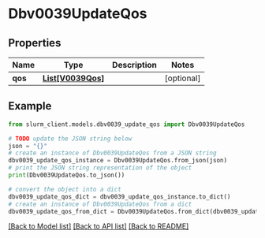 # Dbv0039UpdateQos


## Properties

Name | Type | Description | Notes
------------ | ------------- | ------------- | -------------
**qos** | [**List[V0039Qos]**](V0039Qos.md) |  | [optional] 

## Example

```python
from slurm_client.models.dbv0039_update_qos import Dbv0039UpdateQos

# TODO update the JSON string below
json = "{}"
# create an instance of Dbv0039UpdateQos from a JSON string
dbv0039_update_qos_instance = Dbv0039UpdateQos.from_json(json)
# print the JSON string representation of the object
print(Dbv0039UpdateQos.to_json())

# convert the object into a dict
dbv0039_update_qos_dict = dbv0039_update_qos_instance.to_dict()
# create an instance of Dbv0039UpdateQos from a dict
dbv0039_update_qos_from_dict = Dbv0039UpdateQos.from_dict(dbv0039_update_qos_dict)
```
[[Back to Model list]](../README.md#documentation-for-models) [[Back to API list]](../README.md#documentation-for-api-endpoints) [[Back to README]](../README.md)


